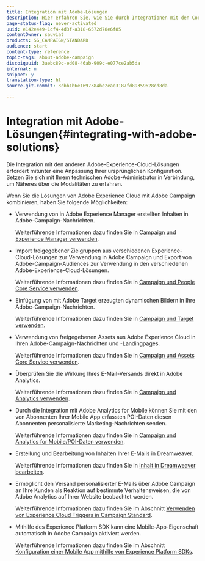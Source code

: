 ```yaml
---
title: Integration mit Adobe-Lösungen
description: Hier erfahren Sie, wie Sie durch Integrationen mit den Core Services und Lösungen von Adobe Experience Cloud, wie etwa mit Adobe Analytics und Experience Manager, Ihre Adobe-Campaign-Strategie dank umfassender Einblicke und bequemer Inhaltsverwaltung verbessern können.
page-status-flag: never-activated
uuid: e142e449-1cf4-4d3f-a318-6572d78e6f85
contentOwner: sauviat
products: SG_CAMPAIGN/STANDARD
audience: start
content-type: reference
topic-tags: about-adobe-campaign
discoiquuid: 3aebc89c-ed08-46ab-909c-e077ce2ab5da
internal: n
snippet: y
translation-type: ht
source-git-commit: 3cbb1b6e1697384be2eae3187fd89359628cd8da

---
```



# Integration mit Adobe-Lösungen{#integrating-with-adobe-solutions}

Die Integration mit den anderen Adobe-Experience-Cloud-Lösungen erfordert mitunter eine Anpassung Ihrer ursprünglichen Konfiguration. Setzen Sie sich mit Ihrem technischen Adobe-Administrator in Verbindung, um Näheres über die Modalitäten zu erfahren.

Wenn Sie die Lösungen von Adobe Experience Cloud mit Adobe Campaign kombinieren, haben Sie folgende Möglichkeiten:

* Verwendung von in Adobe Experience Manager erstellten Inhalten in Adobe-Campaign-Nachrichten.

   Weiterführende Informationen dazu finden Sie in [Campaign und Experience Manager verwenden](../../integrating/using/integrating-with-experience-manager.md).

* Import freigegebener Zielgruppen aus verschiedenen Experience-Cloud-Lösungen zur Verwendung in Adobe Campaign und Export von Adobe-Campaign-Audiences zur Verwendung in den verschiedenen Adobe-Experience-Cloud-Lösungen.

   Weiterführende Informationen dazu finden Sie in [Campaign und People Core Service verwenden](../../integrating/using/about-campaign-audience-manager-or-people-core-service-integration.md).

* Einfügung von mit Adobe Target erzeugten dynamischen Bildern in Ihre Adobe-Campaign-Nachrichten.

   Weiterführende Informationen dazu finden Sie in [Campaign und Target verwenden](../../integrating/using/about-campaign-target-integration.md).

* Verwendung von freigegebenen Assets aus Adobe Experience Cloud in Ihren Adobe-Campaign-Nachrichten und -Landingpages.

   Weiterführende Informationen dazu finden Sie in [Campaign und Assets Core Service verwenden](../../integrating/using/working-with-campaign-and-assets-core-service.md).

* Überprüfen Sie die Wirkung Ihres E-Mail-Versands direkt in Adobe Analytics.

   Weiterführende Informationen dazu finden Sie in [Campaign und Analytics verwenden](../../integrating/using/about-campaign-analytics-integration.md).

* Durch die Integration mit Adobe Analytics for Mobile können Sie mit den von Abonnenten Ihrer Mobile App erfassten POI-Daten diesen Abonnenten personalisierte Marketing-Nachrichten senden.

   Weiterführende Informationen dazu finden Sie in [Campaign und Analytics for Mobile/POI-Daten verwenden](../../integrating/using/about-campaign-points-of-interest-data-integration.md).

* Erstellung und Bearbeitung von Inhalten Ihrer E-Mails in Dreamweaver.

   Weiterführende Informationen dazu finden Sie in [Inhalt in Dreamweaver bearbeiten](../../designing/using/using-integrations.md#editing-content-in-dreamweaver).

* Ermöglicht den Versand personalisierter E-Mails über Adobe Campaign an Ihre Kunden als Reaktion auf bestimmte Verhaltensweisen, die von Adobe Analytics auf Ihrer Website beobachtet werden.

   Weiterführende Informationen dazu finden Sie im Abschnitt [Verwenden von Experience Cloud Triggers in Campaign Standard](../../integrating/using/about-adobe-experience-cloud-triggers.md).

* Mithilfe des Experience Platform SDK kann eine Mobile-App-Eigenschaft automatisch in Adobe Campaign aktiviert werden.

   Weiterführende Informationen dazu finden Sie im Abschnitt [Konfiguration einer Mobile App mithilfe von Experience Platform SDKs](https://helpx.adobe.com/de/campaign/kb/configuring-app-sdk.html).

